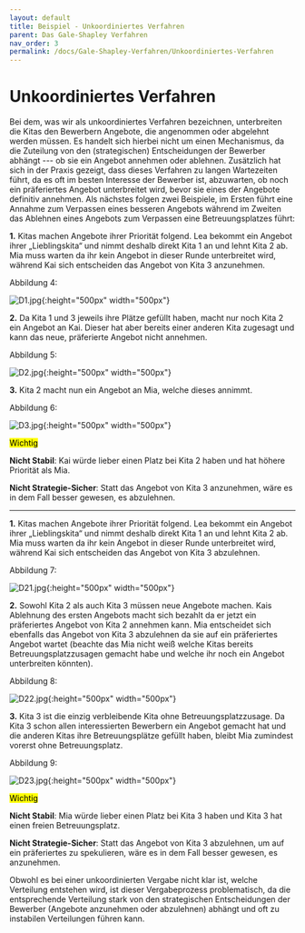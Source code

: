 ```yaml
---
layout: default
title: Beispiel - Unkoordiniertes Verfahren
parent: Das Gale-Shapley Verfahren
nav_order: 3
permalink: /docs/Gale-Shapley-Verfahren/Unkoordiniertes-Verfahren
---
```



# Unkoordiniertes Verfahren

Bei dem, was wir als unkoordiniertes Verfahren bezeichnen, unterbreiten die Kitas den Bewerbern Angebote, die angenommen oder abgelehnt werden müssen. Es handelt sich hierbei nicht um einen Mechanismus, da die Zuteilung von den (strategischen) Entscheidungen der Bewerber abhängt --- ob sie ein Angebot annehmen oder ablehnen. Zusätzlich hat sich in der Praxis gezeigt, dass dieses Verfahren zu langen Wartezeiten führt, da es oft im besten Interesse der Bewerber ist, abzuwarten, ob noch ein präferiertes Angebot unterbreitet wird, bevor sie eines der Angebote definitiv annehmen. Als nächstes folgen zwei Beispiele, im Ersten führt eine Annahme zum Verpassen eines besseren Angebots während im Zweiten das Ablehnen eines Angebots zum Verpassen eine Betreuungsplatzes führt:

**1.** Kitas machen Angebote ihrer Priorität folgend. Lea bekommt ein Angebot ihrer „Lieblingskita“ und nimmt deshalb direkt Kita 1 an und lehnt Kita 2 ab. Mia muss warten da ihr kein Angebot in dieser Runde unterbreitet wird, während Kai sich entscheiden das Angebot von Kita 3 anzunehmen. 

Abbildung 4: 

![D1.jpg](../../assets/images/D1.jpg){:height="500px" width="500px"}

**2.** Da Kita 1 und 3 jeweils ihre Plätze gefüllt haben, macht nur noch Kita 2 ein Angebot an Kai. Dieser hat aber bereits einer anderen Kita zugesagt und kann das neue, präferierte Angebot nicht annehmen. 

Abbildung 5: 

![D2.jpg](../../assets/images/D2.jpg){:height="500px" width="500px"}


**3.** Kita 2 macht nun ein Angebot an Mia, welche dieses annimmt. 

Abbildung 6: 

![D3.jpg](../../assets/images/D3.jpg){:height="500px" width="500px"}

<mark>Wichtig</mark>

**Nicht Stabil**: Kai würde lieber einen Platz bei Kita 2 haben und hat höhere Priorität als Mia.

**Nicht Strategie-Sicher**: Statt das Angebot von Kita 3 anzunehmen, wäre es in dem Fall besser gewesen, es abzulehnen. 

---

**1.** Kitas machen Angebote ihrer Priorität folgend. Lea bekommt ein Angebot ihrer „Lieblingskita“ und nimmt deshalb direkt Kita 1 an und lehnt Kita 2 ab. Mia muss warten da ihr kein Angebot in dieser Runde unterbreitet wird, während Kai sich entscheiden das Angebot von Kita 3 abzulehnen. 

Abbildung 7: 

![D21.jpg](../../assets/images/D21.jpg){:height="500px" width="500px"}

**2.** Sowohl Kita 2 als auch Kita 3 müssen neue Angebote machen. Kais Ablehnung des ersten Angebots macht sich bezahlt da er jetzt ein präferiertes Angebot von Kita 2 annehmen kann. Mia entscheidet sich ebenfalls das Angebot von Kita 3 abzulehnen da sie auf ein präferiertes Angebot wartet (beachte das Mia nicht weiß welche Kitas bereits Betreuungsplatzzusagen gemacht habe und welche ihr noch ein Angebot unterbreiten könnten).

Abbildung 8: 

![D22.jpg](../../assets/images/D22.jpg){:height="500px" width="500px"}

**3.** Kita 3 ist die einzig verbleibende Kita ohne Betreuungsplatzzusage. Da Kita 3 schon allen interessierten Bewerbern ein Angebot gemacht hat und die anderen Kitas ihre Betreuungsplätze gefüllt haben, bleibt Mia zumindest vorerst ohne Betreuungsplatz. 

Abbildung 9: 

![D23.jpg](../../assets/images/D23.jpg){:height="500px" width="500px"}

<mark>Wichtig</mark>

**Nicht Stabil**: Mia würde lieber einen Platz bei Kita 3 haben und Kita 3 hat einen freien Betreuungsplatz.

**Nicht Strategie-Sicher**: Statt das Angebot von Kita 3 abzulehnen, um auf ein präferiertes zu spekulieren, wäre es in dem Fall besser gewesen, es anzunehmen. 

Obwohl es bei einer unkoordinierten Vergabe nicht klar ist, welche Verteilung entstehen wird, ist dieser Vergabeprozess problematisch, da die entsprechende Verteilung stark von den strategischen Entscheidungen der Bewerber (Angebote anzunehmen oder abzulehnen) abhängt und oft zu instabilen Verteilungen führen kann. 




